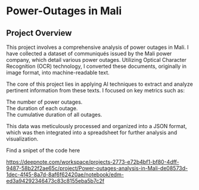 # Power-Outages in Mali

## Project Overview

This project involves a comprehensive analysis of power outages in Mali. I have collected a dataset of communiqués issued by the Mali power company, which detail various power outages. Utilizing Optical Character Recognition (OCR) technology, I converted these documents, originally in image format, into machine-readable text.

The core of this project lies in applying AI techniques to extract and analyze pertinent information from these texts. I focused on key metrics such as:

The number of power outages.<br>
The duration of each outage.<br>
The cumulative duration of all outages.<br>

This data was meticulously processed and organized into a JSON format, which was then integrated into a spreadsheet for further analysis and visualization.

Find a snipet of the code here 

https://deepnote.com/workspace/projects-2773-e72b4bf1-bf80-4dff-9487-58b22f2ae65c/project/Power-outages-analysis-in-Mali-de08573d-1dec-4f45-8a7d-8af6f62420ae/notebook/edm-ed3a94292346473c83c8155eba5b7c2f
